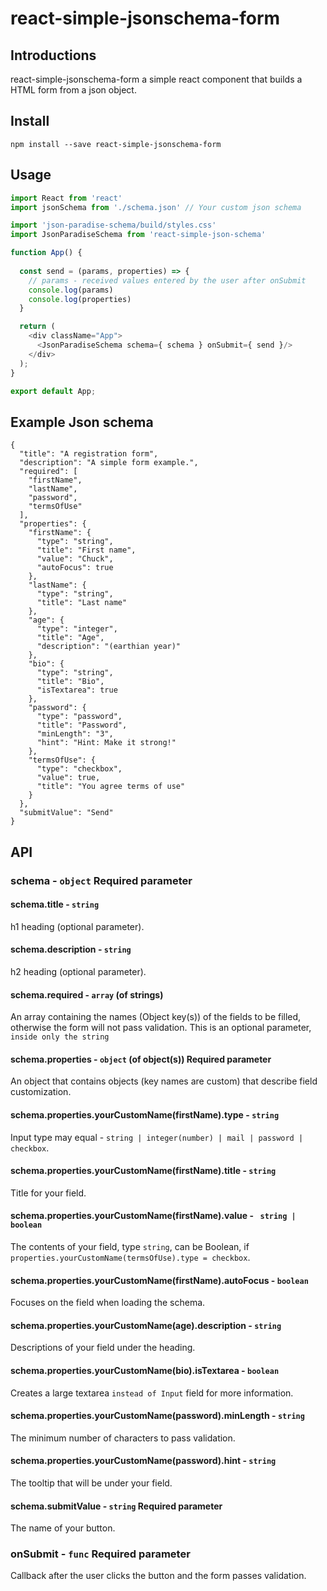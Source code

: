 react-simple-jsonschema-form
============================

## Introductions

react-simple-jsonschema-form a simple react component that builds a HTML form from a json object.

## Install
```
npm install --save react-simple-jsonschema-form
```

## Usage

```js
import React from 'react'
import jsonSchema from './schema.json' // Your custom json schema

import 'json-paradise-schema/build/styles.css'
import JsonParadiseSchema from 'react-simple-json-schema'

function App() {
  
  const send = (params, properties) => {
    // params - received values ​​entered by the user after onSubmit
    console.log(params)
    console.log(properties)
  }

  return (
    <div className="App">
      <JsonParadiseSchema schema={ schema } onSubmit={ send }/>
    </div>
  );
}

export default App;
```

## Example Json schema

```json5
{
  "title": "A registration form",
  "description": "A simple form example.",
  "required": [
    "firstName",
    "lastName",
    "password",
    "termsOfUse"
  ],
  "properties": {
    "firstName": {
      "type": "string",
      "title": "First name",
      "value": "Chuck",
      "autoFocus": true
    },
    "lastName": {
      "type": "string",
      "title": "Last name"
    },
    "age": {
      "type": "integer",
      "title": "Age",
      "description": "(earthian year)"
    },
    "bio": {
      "type": "string",
      "title": "Bio",
      "isTextarea": true
    },
    "password": {
      "type": "password",
      "title": "Password",
      "minLength": "3",
      "hint": "Hint: Make it strong!"
    },
    "termsOfUse": {
      "type": "checkbox",
      "value": true,
      "title": "You agree terms of use"
    }
  },
  "submitValue": "Send"
}
```
## API

### schema - ``` object ``` Required parameter

#### schema.title - ``` string ```

h1 heading (optional parameter).

#### schema.description - ``` string ```

h2 heading (optional parameter).

#### schema.required - ``` array ``` (of strings)

An array containing the names (Object key(s)) of the fields to be filled, otherwise the form will not pass validation.
This is an optional parameter, ```inside only the string```

#### schema.properties - ``` object ``` (of object(s)) Required parameter

An object that contains objects (key names are custom) that describe field customization.

#### schema.properties.yourCustomName(firstName).type - ``` string ```

Input type may equal - ``` string | integer(number) | mail | password | checkbox ```.

#### schema.properties.yourCustomName(firstName).title - ``` string ```

Title for your field.

#### schema.properties.yourCustomName(firstName).value - ``` string | boolean```

The contents of your field, type ``` string ```, can be Boolean, if ```properties.yourCustomName(termsOfUse).type = checkbox```.

#### schema.properties.yourCustomName(firstName).autoFocus - ``` boolean ```

Focuses on the field when loading the schema.

#### schema.properties.yourCustomName(age).description - ``` string ```

Descriptions of your field under the heading.

#### schema.properties.yourCustomName(bio).isTextarea - ``` boolean ```

Creates a large textarea ``` instead of Input ``` field for more information.

#### schema.properties.yourCustomName(password).minLength - ``` string ```

The minimum number of characters to pass validation.

#### schema.properties.yourCustomName(password).hint - ``` string ```

The tooltip that will be under your field.

#### schema.submitValue - ``` string ``` Required parameter

The name of your button.

### onSubmit - ``` func ``` Required parameter

Callback after the user clicks the button and the form passes validation.
